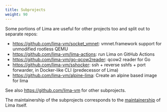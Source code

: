 ```yaml
---
title: Subprojects
weight: 90
---
```


Some portions of Lima are useful for other projects too and split out to separate repos:

<!-- sorted by importance to end users -->
- <https://github.com/lima-vm/socket_vmnet>: vmnet.framework support for unmodified rootless QEMU
- <https://github.com/lima-vm/lima-actions>: run Lima on GitHub Actions
- <https://github.com/lima-vm/go-qcow2reader>: qcow2 reader for Go
- <https://github.com/lima-vm/sshocker>: ssh + reverse sshfs + port forwarder, in Docker-like CLI (predecessor of Lima)
- <https://github.com/lima-vm/alpine-lima>: Create an alpine based image for lima

See also <https://github.com/lima-vm> for other subprojects.

The maintainership of the subprojects corresponds to the [maintainership](../governance) of Lima itself.
